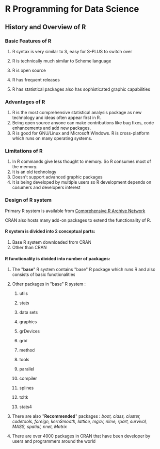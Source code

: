 # R Programming for Data Science

## History and Overview of R

###  Basic Features of R

1) R syntax is very similar to S, easy for S-PLUS to switch over


2) R is technically much similar to Scheme language
3) R is open source
4) R has frequent releases
5) R has statistical packages also has sophisticated graphic capabilities

### Advantages of R

1) R is the most comprehensive statistical analysis package as new technology and ideas often appear first in R.
2) Being open source anyone can make contributions like bug fixes, code enhancements and add new packages.
3) R is good for GNU/Linux and Microsoft Windows. R is cross-platform which runs on many operating systems.

### Limitations of R 

1) In R commands give less thought to memory. So R consumes most of the memory.
2) It is an old technology
3) Doesn't support advanced graphic packages
4) It is being developed by multiple users so R development depends on cosumers and developers interest


### Design of R system

Primary R system is available from  [Comprehensive R Archive Network](https://cran.r-project.org/)

CRAN also hosts many add-on packages to extend the functionality of R.


#### R system is divided into 2 conceptual parts: 

1) Base R system downloaded from CRAN 
2) Other than CRAN

#### R functionality is divided into number of packages:

1) The "**base**" R system contains "base" R package which runs R and also consists of basic functionalities
2) Other packages in "base" R system : 

    1) utils

    2) stats

    3) data sets

    4) graphics

    5) grDevices

    6) grid

    7) method

    8) tools

    9) parallel

    10) compiler

    11) splines

    12) tcltk

    13) stats4

3) There are also "**Recommended**" packages : *boot, class, cluster, codetools, foreign, kernSmooth, lattice, mgcv, nlme, rpart, survival, MASS, spatial, nnet, Matrix*

4) There are over 4000 packages in CRAN that have been developer by users and programmers around the world



